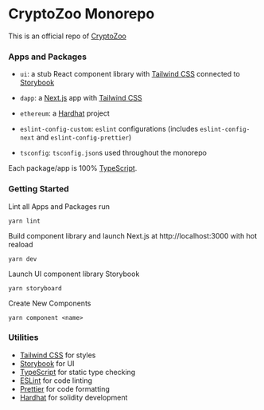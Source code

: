 # CryptoZoo Monorepo

This is an official repo of [CryptoZoo](https://cryptozoo.co/)

### Apps and Packages

- `ui`: a stub React component library with [Tailwind CSS](https://tailwindcss.com/) connected to [Storybook](https://storybook.js.org/)
- `dapp`: a [Next.js](https://nextjs.org) app with [Tailwind CSS](https://tailwindcss.com/)
- `ethereum`: a [Hardhat](https://hardhat.org/) project

- `eslint-config-custom`: `eslint` configurations (includes `eslint-config-next` and `eslint-config-prettier`)
- `tsconfig`: `tsconfig.json`s used throughout the monorepo

Each package/app is 100% [TypeScript](https://www.typescriptlang.org/).

### Getting Started

Lint all Apps and Packages run

```shell
yarn lint
```

Build component library and launch Next.js at http://localhost:3000 with hot reaload

```shell
yarn dev
```

Launch UI component library Storybook

```shell
yarn storyboard
```

Create New Components

```shell
yarn component <name>
```

### Utilities

- [Tailwind CSS](https://tailwindcss.com/) for styles
- [Storybook](https://storybook.js.org/) for UI
- [TypeScript](https://www.typescriptlang.org/) for static type checking
- [ESLint](https://eslint.org/) for code linting
- [Prettier](https://prettier.io) for code formatting
- [Hardhat](https://hardhat.org/) for solidity development

